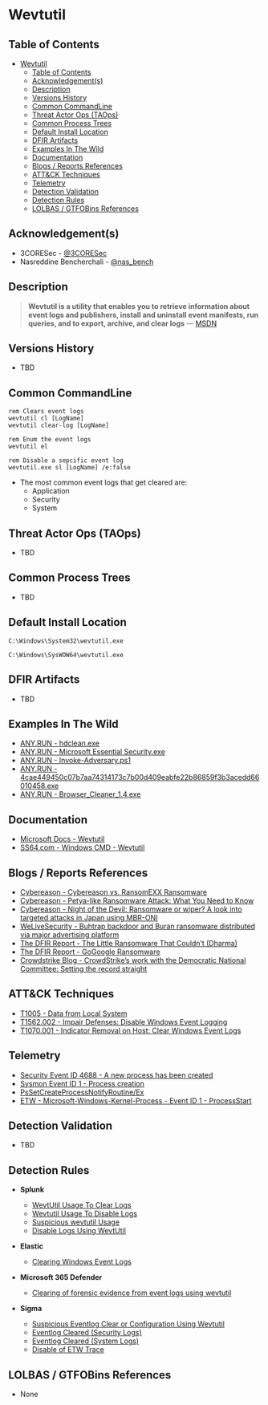 # Wevtutil

## Table of Contents

- [Wevtutil](#wevtutil)
  - [Table of Contents](#table-of-contents)
  - [Acknowledgement(s)](#acknowledgements)
  - [Description](#description)
  - [Versions History](#versions-history)
  - [Common CommandLine](#common-commandline)
  - [Threat Actor Ops (TAOps)](#threat-actor-ops-taops)
  - [Common Process Trees](#common-process-trees)
  - [Default Install Location](#default-install-location)
  - [DFIR Artifacts](#dfir-artifacts)
  - [Examples In The Wild](#examples-in-the-wild)
  - [Documentation](#documentation)
  - [Blogs / Reports References](#blogs--reports-references)
  - [ATT&CK Techniques](#attck-techniques)
  - [Telemetry](#telemetry)
  - [Detection Validation](#detection-validation)
  - [Detection Rules](#detection-rules)
  - [LOLBAS / GTFOBins References](#lolbas--gtfobins-references)

## Acknowledgement(s)

- 3CORESec - [@3CORESec](https://twitter.com/3CORESec)
- Nasreddine Bencherchali - [@nas_bench](https://twitter.com/nas_bench)

## Description

> **Wevtutil is a utility that enables you to retrieve information about event logs and publishers, install and uninstall event manifests, run queries, and to export, archive, and clear logs** — [MSDN](https://docs.microsoft.com/en-us/windows-server/administration/windows-commands/wevtutil)

## Versions History

- TBD

## Common CommandLine

```batch
rem Clears event logs 
wevtutil cl [LogName]
wevtutil clear-log [LogName]

rem Enum the event logs
wevtutil el

rem Disable a sepcific event log
wevtutil.exe sl [LogName] /e:false
```

- The most common event logs that get cleared are:
  - Application
  - Security
  - System

## Threat Actor Ops (TAOps)

- TBD

## Common Process Trees

- TBD

## Default Install Location

```batch
C:\Windows\System32\wevtutil.exe

C:\Windows\SysWOW64\wevtutil.exe
```

## DFIR Artifacts

- TBD

## Examples In The Wild

- [ANY.RUN - hdclean.exe](https://app.any.run/tasks/21052e08-17c5-4744-a75f-746abac623f8/)
- [ANY.RUN - Microsoft Essential Security.exe](https://app.any.run/tasks/d08da167-7823-4063-a955-fe1b1f8e87ce/)
- [ANY.RUN - Invoke-Adversary.ps1](https://app.any.run/tasks/d2f9a3f8-ffd6-4589-ba90-22f2eeb55d4c/)
- [ANY.RUN - 4cae449450c07b7aa74314173c7b00d409eabfe22b86859f3b3acedd66010458.exe](https://app.any.run/tasks/2dc2248c-51a7-445d-a871-de414f22d49c/)
- [ANY.RUN - Browser_Cleaner_1.4.exe](https://app.any.run/tasks/6fe168c9-de89-4d1a-ac7d-25a1dfbf353e/)

## Documentation

- [Microsoft Docs - Wevtutil](https://docs.microsoft.com/en-us/windows-server/administration/windows-commands/wevtutil)
- [SS64.com - Windows CMD - Wevtutil](https://ss64.com/nt/wevtutil.html)

## Blogs / Reports References

- [Cybereason - Cybereason vs. RansomEXX Ransomware](https://www.cybereason.com/blog/cybereason-vs.-ransomexx-ransomware)
- [Cybereason - Petya-like Ransomware Attack: What You Need to Know](https://www.cybereason.com/blog/blog-petya-like-ransomware-attack-what-you-need-to-know)
- [Cybereason - Night of the Devil: Ransomware or wiper? A look into targeted attacks in Japan using MBR-ONI](https://www.cybereason.com/blog/night-of-the-devil-ransomware-or-wiper-a-look-into-targeted-attacks-in-japan)
- [WeLiveSecurity - Buhtrap backdoor and Buran ransomware distributed via major advertising platform](https://www.welivesecurity.com/2019/04/30/buhtrap-backdoor-ransomware-advertising-platform/)
- [The DFIR Report - The Little Ransomware That Couldn’t (Dharma)](https://thedfirreport.com/2020/06/16/the-little-ransomware-that-couldnt-dharma/)
- [The DFIR Report - GoGoogle Ransomware](https://thedfirreport.com/2020/04/04/gogoogle-ransomware/)
- [Crowdstrike Blog - CrowdStrike’s work with the Democratic National Committee: Setting the record straight](https://www.crowdstrike.com/blog/bears-midst-intrusion-democratic-national-committee/)

## ATT&CK Techniques

- [T1005 - Data from Local System](https://attack.mitre.org/techniques/T1005)
- [T1562.002 - Impair Defenses: Disable Windows Event Logging](https://attack.mitre.org/techniques/T1562/002)
- [T1070.001 - Indicator Removal on Host: Clear Windows Event Logs](https://attack.mitre.org/techniques/T1070/001)

## Telemetry

- [Security Event ID 4688 - A new process has been created](https://www.ultimatewindowssecurity.com/securitylog/encyclopedia/event.aspx?eventID=4688)
- [Sysmon Event ID 1 - Process creation](https://www.ultimatewindowssecurity.com/securitylog/encyclopedia/event.aspx?eventid=90001)
- [PsSetCreateProcessNotifyRoutine/Ex](https://docs.microsoft.com/en-us/windows-hardware/drivers/ddi/ntddk/nf-ntddk-pssetcreateprocessnotifyroutineex)
- [ETW - Microsoft-Windows-Kernel-Process - Event ID 1 - ProcessStart](https://github.com/nasbench/EVTX-ETW-Resources)

## Detection Validation

- TBD

## Detection Rules

- **Splunk**
  - [WevtUtil Usage To Clear Logs](https://research.splunk.com/endpoint/wevtutil_usage_to_clear_logs/)
  - [Wevtutil Usage To Disable Logs](https://research.splunk.com/endpoint/wevtutil_usage_to_disable_logs/)
  - [Suspicious wevtutil Usage](https://research.splunk.com/endpoint/suspicious_wevtutil_usage/)
  - [Disable Logs Using WevtUtil](https://research.splunk.com/endpoint/disable_logs_using_wevtutil/)

- **Elastic**
  - [Clearing Windows Event Logs](https://github.com/elastic/detection-rules/blob/main/rules/windows/defense_evasion_clearing_windows_event_logs.toml)

- **Microsoft 365 Defender**
  - [Clearing of forensic evidence from event logs using wevtutil](https://github.com/microsoft/Microsoft-365-Defender-Hunting-Queries/blob/master/Ransomware/Clearing%20of%20forensic%20evidence%20from%20event%20logs%20using%20wevtutil.md)

- **Sigma**
  - [Suspicious Eventlog Clear or Configuration Using Wevtutil](https://github.com/SigmaHQ/sigma/blob/master/rules/windows/process_creation/win_susp_eventlog_clear.yml)
  - [Eventlog Cleared (Security Logs)](https://github.com/SigmaHQ/sigma/blob/master/rules/windows/builtin/win_susp_eventlog_cleared.yml)
  - [Eventlog Cleared (System Logs)](https://github.com/SigmaHQ/sigma/blob/master/rules/windows/builtin/win_system_susp_eventlog_cleared.yml)
  - [Disable of ETW Trace](https://github.com/SigmaHQ/sigma/blob/master/rules/windows/process_creation/win_etw_trace_evasion.yml)

## LOLBAS / GTFOBins References

- None
